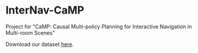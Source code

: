 # InterNav-CaMP
Project for "CaMP: Causal Multi-policy Planning for Interactive Navigation in Multi-room Scenes"

Download our dataset [here](https://drive.google.com/drive/folders/12i_Rfw558tPkqac_fgciYMDe-Ld9cV9Q?usp=sharing).
